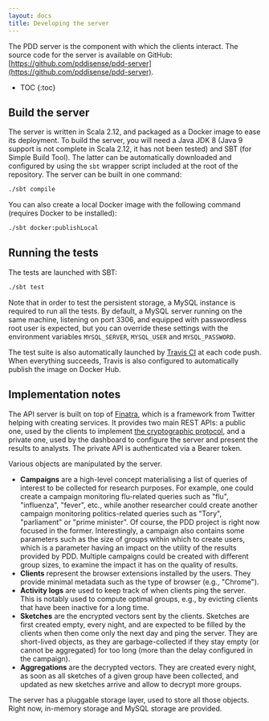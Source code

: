 ```yaml
---
layout: docs
title: Developing the server
---
```


The PDD server is the component with which the clients interact.
The source code for the server is available on GitHub: [https://github.com/pddisense/pdd-server](https://github.com/pddisense/pdd-server).

* TOC
{:toc}

## Build the server

The server is written in Scala 2.12, and packaged as a Docker image to ease its deployment.
To build the server, you will need a Java JDK 8 (Java 9 support is not complete in Scala 2.12, it has not been tested) and SBT (for Simple Build Tool).
The latter can be automatically downloaded and configured by using the `sbt` wrapper script included at the root of the repository.
The server can be built in one command:

```bash
./sbt compile
```

You can also create a local Docker image with the following command (requires Docker to be installed):

```bash
./sbt docker:publishLocal
```

## Running the tests

The tests are launched with SBT:

```bash
./sbt test
```

Note that in order to test the persistent storage, a MySQL instance is required to run all the tests.
By default, a MySQL server running on the same machine, listening on port 3306, and equipped with passwordless root user is expected, but you can override these settings with the environment variables `MYSQL_SERVER`, `MYSQL_USER` and `MYSQL_PASSWORD`.

The test suite is also automatically launched by [Travis CI](https://travis-ci.com/pddisense/pdd-server) at each code push.
When everything succeeds, Travis is also configured to automatically publish the image on Docker Hub.

## Implementation notes

The API server is built on top of [Finatra](https://twitter.github.io/finatra/), which is a framework from Twitter helping with creating services.
It provides two main REST APIs: a public one, used by the clients to implement [the cryptographic protocol](protocol.html), and a private one, used by the dashboard to configure the server and present the results to analysts.
The private API is authenticated via a Bearer token.

Various objects are manipulated by the server.

  * **Campaigns** are a high-level concept materialising a list of queries of interest to be collected for research purposes.
For example, one could create a campaign monitoring flu-related queries such as "flu", "influenza", "fever", etc., while another researcher could create another campaign monitoring politics-related queries such as "Tory", "parliament" or "prime minister".
Of course, the PDD project is right now focused in the former.
Interestingly, a campaign also contains some parameters such as the size of groups within which to create users, which is a parameter having an impact on the utility of the results provided by PDD.
Multiple campaigns could be created with different group sizes, to examine the impact it has on the quality of results.
  * **Clients** represent the browser extensions installed by the users.
They provide minimal metadata such as the type of browser (e.g., "Chrome").
  * **Activity logs** are used to keep track of when clients ping the server.
This is notably used to compute optimal groups, e.g., by evicting clients that have been inactive for a long time.
  * **Sketches** are the encrypted vectors sent by the clients.
Sketches are first created empty, every night, and are expected to be filled by the clients when then come only the next day and ping the server.
They are short-lived objects, as they are garbage-collected if they stay empty (or cannot be aggregated) for too long (more than the delay configured in the campaign).
  * **Aggregations** are the decrypted vectors.
They are created every night, as soon as all sketches of a given group have been collected, and updated as new sketches arrive and allow to decrypt more groups.

The server has a pluggable storage layer, used to store all those objects.
Right now, in-memory storage and MySQL storage are provided.
